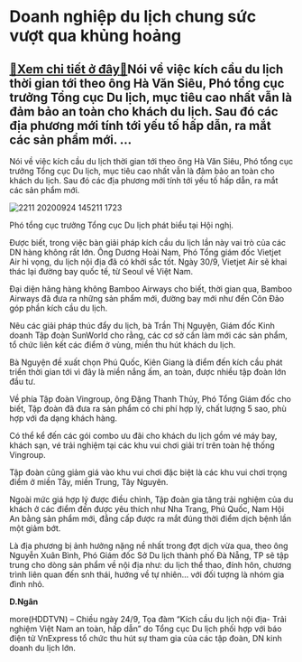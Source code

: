 Doanh nghiệp du lịch chung sức vượt qua khủng hoảng
===================================================

[:gift:Xem chi tiết ở đây:gift:](https://hddtvn.com/doanh-nghiep-du-lich-chung-suc-vuot-qua-khung-hoang/)Nói về việc kích cầu du lịch thời gian tới theo ông Hà Văn Siêu, Phó tổng cục trưởng Tổng cục Du lịch, mục tiêu cao nhất vẫn là đảm bảo an toàn cho khách du lịch. Sau đó các địa phương mới tính tới yếu tố hấp dẫn, ra mắt các sản phẩm mới. …
------------------------------------------------------------------------------------------------------------------------------------------------------------------------------------------------------------------------------------------------


Nói về việc kích cầu du lịch thời gian tới theo ông Hà Văn Siêu, Phó tổng cục trưởng Tổng cục Du lịch, mục tiêu cao nhất vẫn là đảm bảo an toàn cho khách du lịch. Sau đó các địa phương mới tính tới yếu tố hấp dẫn, ra mắt các sản phẩm mới.





![2211 20200924 145211 1723](https://hddtvn.com/wp-content/uploads/2021/01/2211_20200924_145211-1723.jpg "undefined")


Phó tổng cục trưởng Tổng cục Du lịch phát biểu tại Hội nghị.



Được biết, trong việc bàn giải pháp kích cầu du lịch lần này vai trò của các DN hàng không rất lớn. Ông Dương Hoài Nam, Phó Tổng giám đốc Vietjet Air hi vọng, du lịch nội địa đã có khởi sắc tốt. Ngày 30/9, Vietjet Air sẽ khai thác lại đường bay quốc tế, từ Seoul về Việt Nam.


Đại diện hãng hàng không Bamboo Airways cho biết, thời gian qua, Bamboo Airways đã đưa ra những sản phẩm mới, đường bay mới như đến Côn Đảo góp phần kích cầu du lịch.


Nêu các giải pháp thúc đẩy du lịch, bà Trần Thị Nguyện, Giám đốc Kinh doanh Tập đoàn SunWorld cho rằng, các cơ sở cần làm mới các sản phẩm, tổ chức liên kết các điểm ở vùng, miền thu hút khách du lịch.


Bà Nguyện đề xuất chọn Phú Quốc, Kiên Giang là điểm đến kích cầu phát triển thời gian tới vì đây là miền nắng ấm, an toàn, được nhiều tập đoàn lớn đầu tư.


Về phía Tập đoàn Vingroup, ông Đặng Thanh Thủy, Phó Tổng Giám đốc cho biết, Tập đoàn đã đưa ra sản phẩm có chi phí hợp lý, chất lượng 5 sao, phù hợp với đa dạng khách hàng.


Có thể kể đến các gói combo ưu đãi cho khách du lịch gồm vé máy bay, khách sạn, vé trải nghiệm tại các khu vui chơi giải trí trên toàn hệ thống Vingroup.


Tập đoàn cũng giảm giá vào khu vui chơi đặc biệt là các khu vui chơi trọng điểm ở miền Tây, miền Trung, Tây Nguyên.


Ngoài mức giá hợp lý được điều chỉnh, Tập đoàn gia tăng trải nghiệm của du khách ở các điểm đến được yêu thích như Nha Trang, Phú Quốc, Nam Hội An bằng sản phẩm mới, đẳng cấp được ra mắt đúng thời điểm dịch bệnh lần một giảm bớt.


Là địa phương bị ảnh hưởng nặng nề nhất trong đợt dịch vừa qua, theo ông Nguyễn Xuân Bình, Phó Giám đốc Sở Du lịch thành phố Đà Nẵng, TP sẽ tập trung cho dòng sản phẩm về nội địa như: du lịch thể thao, đính hôn, chương trình liên quan đến snh thái, hướng về tự nhiên… với đối tượng là nhóm gia đình nhỏ.




**D.Ngân**



more(HDDTVN) – Chiều ngày 24/9, Tọa đàm “Kích cầu du lịch nội địa- Trải nghiệm Việt Nam an toàn, hấp dẫn” do Tổng cục Du lịch phối hợp với báo điện tử VnExpress tổ chức thu hút sự tham gia của các tập đoàn, DN kinh doanh du lịch lớn.

